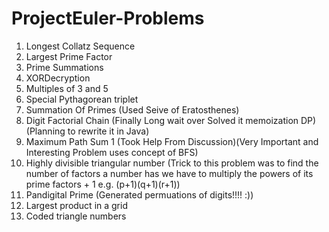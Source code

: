 # ProjectEuler-Problems
1. Longest Collatz Sequence
2. Largest Prime Factor
3. Prime Summations
4. XORDecryption
5. Multiples of 3 and 5
6. Special Pythagorean triplet
7. Summation Of Primes (Used Seive of Eratosthenes)
8. Digit Factorial Chain (Finally Long wait over Solved it memoization DP)(Planning to rewrite it in Java)
9. Maximum Path Sum 1 (Took Help From Discussion)(Very Important and Interesting Problem uses concept of BFS)
10. Highly divisible triangular number (Trick to this problem was to find the number of factors a number has we have to multiply the powers of its prime factors + 1 e.g. (p+1)(q+1)(r+1))
11. Pandigital Prime (Generated permuations of digits!!!! :))
12. Largest product in a grid
13. Coded triangle numbers
